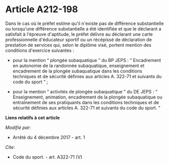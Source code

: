 # Article A212-198

Dans le cas où le préfet estime qu'il n'existe pas de différence substantielle ou lorsqu'une différence substantielle a été
identifiée et que le déclarant a satisfait à l'épreuve d'aptitude, le préfet délivre au déclarant une carte professionnelle
d'éducateur sportif ou un récépissé de déclaration de prestation de services qui, selon le diplôme visé, portent mention des
conditions d'exercice suivantes :

- pour la mention “ plongée subaquatique ” du BP JEPS : “ Encadrement en autonomie de la randonnée subaquatique, enseignement
et encadrement de la plongée subaquatique dans les conditions techniques et de sécurité définies aux articles A. 322-71 et
suivants du code du sport ” ;

- pour la mention “ activités de plongée subaquatique ” du DE JEPS : “ Enseignement, animation, encadrement de la plongée
subaquatique ou entraînement de ses pratiquants dans les conditions techniques et de sécurité définies aux articles A. 322-71
et suivants du code du sport. ”

**Liens relatifs à cet article**

_Modifié par_:

  - Arrêté du 4 décembre 2017 - art. 1

_Cite_:

  - Code du sport. - art. A322-71 (V)
